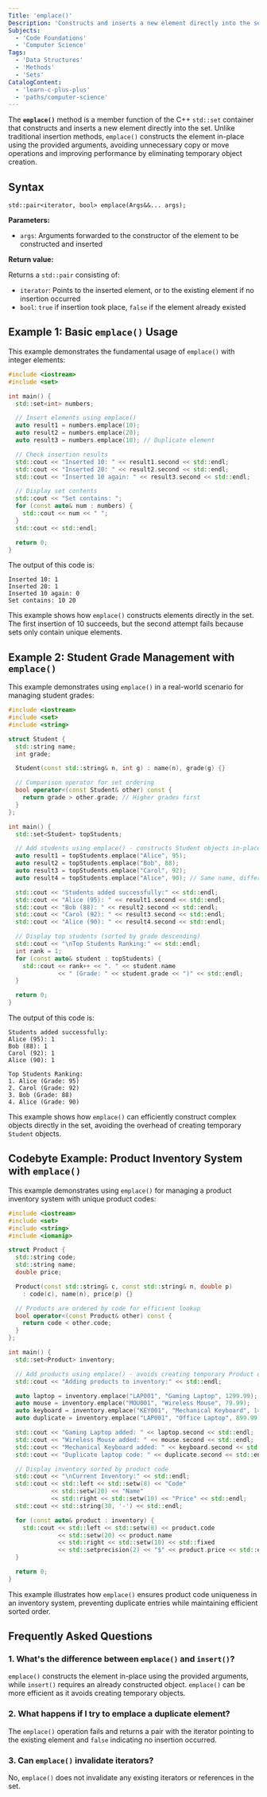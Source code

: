 ```yaml
---
Title: 'emplace()'
Description: 'Constructs and inserts a new element directly into the set using in-place construction'
Subjects:
  - 'Code Foundations'
  - 'Computer Science'
Tags:
  - 'Data Structures'
  - 'Methods'
  - 'Sets'
CatalogContent:
  - 'learn-c-plus-plus'
  - 'paths/computer-science'
---
```


The **`emplace()`** method is a member function of the C++ `std::set` container that constructs and inserts a new element directly into the set. Unlike traditional insertion methods, `emplace()` constructs the element in-place using the provided arguments, avoiding unnecessary copy or move operations and improving performance by eliminating temporary object creation.

## Syntax

```pseudo
std::pair<iterator, bool> emplace(Args&&... args);
```

**Parameters:**

- `args`: Arguments forwarded to the constructor of the element to be constructed and inserted

**Return value:**

Returns a `std::pair` consisting of:

- `iterator`: Points to the inserted element, or to the existing element if no insertion occurred
- `bool`: `true` if insertion took place, `false` if the element already existed

## Example 1: Basic `emplace()` Usage

This example demonstrates the fundamental usage of `emplace()` with integer elements:

```cpp
#include <iostream>
#include <set>

int main() {
  std::set<int> numbers;

  // Insert elements using emplace()
  auto result1 = numbers.emplace(10);
  auto result2 = numbers.emplace(20);
  auto result3 = numbers.emplace(10); // Duplicate element

  // Check insertion results
  std::cout << "Inserted 10: " << result1.second << std::endl;
  std::cout << "Inserted 20: " << result2.second << std::endl;
  std::cout << "Inserted 10 again: " << result3.second << std::endl;

  // Display set contents
  std::cout << "Set contains: ";
  for (const auto& num : numbers) {
    std::cout << num << " ";
  }
  std::cout << std::endl;

  return 0;
}
```

The output of this code is:

```shell
Inserted 10: 1
Inserted 20: 1
Inserted 10 again: 0
Set contains: 10 20
```

This example shows how `emplace()` constructs elements directly in the set. The first insertion of 10 succeeds, but the second attempt fails because sets only contain unique elements.

## Example 2: Student Grade Management with `emplace()`

This example demonstrates using `emplace()` in a real-world scenario for managing student grades:

```cpp
#include <iostream>
#include <set>
#include <string>

struct Student {
  std::string name;
  int grade;

  Student(const std::string& n, int g) : name(n), grade(g) {}

  // Comparison operator for set ordering
  bool operator<(const Student& other) const {
    return grade > other.grade; // Higher grades first
  }
};

int main() {
  std::set<Student> topStudents;

  // Add students using emplace() - constructs Student objects in-place
  auto result1 = topStudents.emplace("Alice", 95);
  auto result2 = topStudents.emplace("Bob", 88);
  auto result3 = topStudents.emplace("Carol", 92);
  auto result4 = topStudents.emplace("Alice", 90); // Same name, different grade

  std::cout << "Students added successfully:" << std::endl;
  std::cout << "Alice (95): " << result1.second << std::endl;
  std::cout << "Bob (88): " << result2.second << std::endl;
  std::cout << "Carol (92): " << result3.second << std::endl;
  std::cout << "Alice (90): " << result4.second << std::endl;

  // Display top students (sorted by grade descending)
  std::cout << "\nTop Students Ranking:" << std::endl;
  int rank = 1;
  for (const auto& student : topStudents) {
    std::cout << rank++ << ". " << student.name
              << " (Grade: " << student.grade << ")" << std::endl;
  }

  return 0;
}
```

The output of this code is:

```shell
Students added successfully:
Alice (95): 1
Bob (88): 1
Carol (92): 1
Alice (90): 1

Top Students Ranking:
1. Alice (Grade: 95)
2. Carol (Grade: 92)
3. Bob (Grade: 88)
4. Alice (Grade: 90)
```

This example shows how `emplace()` can efficiently construct complex objects directly in the set, avoiding the overhead of creating temporary `Student` objects.

## Codebyte Example: Product Inventory System with `emplace()`

This example demonstrates using `emplace()` for managing a product inventory system with unique product codes:

```cpp
#include <iostream>
#include <set>
#include <string>
#include <iomanip>

struct Product {
  std::string code;
  std::string name;
  double price;

  Product(const std::string& c, const std::string& n, double p)
    : code(c), name(n), price(p) {}

  // Products are ordered by code for efficient lookup
  bool operator<(const Product& other) const {
    return code < other.code;
  }
};

int main() {
  std::set<Product> inventory;

  // Add products using emplace() - avoids creating temporary Product objects
  std::cout << "Adding products to inventory:" << std::endl;

  auto laptop = inventory.emplace("LAP001", "Gaming Laptop", 1299.99);
  auto mouse = inventory.emplace("MOU001", "Wireless Mouse", 79.99);
  auto keyboard = inventory.emplace("KEY001", "Mechanical Keyboard", 149.99);
  auto duplicate = inventory.emplace("LAP001", "Office Laptop", 899.99);

  std::cout << "Gaming Laptop added: " << laptop.second << std::endl;
  std::cout << "Wireless Mouse added: " << mouse.second << std::endl;
  std::cout << "Mechanical Keyboard added: " << keyboard.second << std::endl;
  std::cout << "Duplicate laptop code: " << duplicate.second << std::endl;

  // Display inventory sorted by product code
  std::cout << "\nCurrent Inventory:" << std::endl;
  std::cout << std::left << std::setw(8) << "Code"
            << std::setw(20) << "Name"
            << std::right << std::setw(10) << "Price" << std::endl;
  std::cout << std::string(38, '-') << std::endl;

  for (const auto& product : inventory) {
    std::cout << std::left << std::setw(8) << product.code
              << std::setw(20) << product.name
              << std::right << std::setw(10) << std::fixed
              << std::setprecision(2) << "$" << product.price << std::endl;
  }

  return 0;
}
```

This example illustrates how `emplace()` ensures product code uniqueness in an inventory system, preventing duplicate entries while maintaining efficient sorted order.

## Frequently Asked Questions

### 1. What's the difference between `emplace()` and `insert()`?

`emplace()` constructs the element in-place using the provided arguments, while `insert()` requires an already constructed object. `emplace()` can be more efficient as it avoids creating temporary objects.

### 2. What happens if I try to emplace a duplicate element?

The `emplace()` operation fails and returns a pair with the iterator pointing to the existing element and `false` indicating no insertion occurred.

### 3. Can `emplace()` invalidate iterators?

No, `emplace()` does not invalidate any existing iterators or references in the set.

